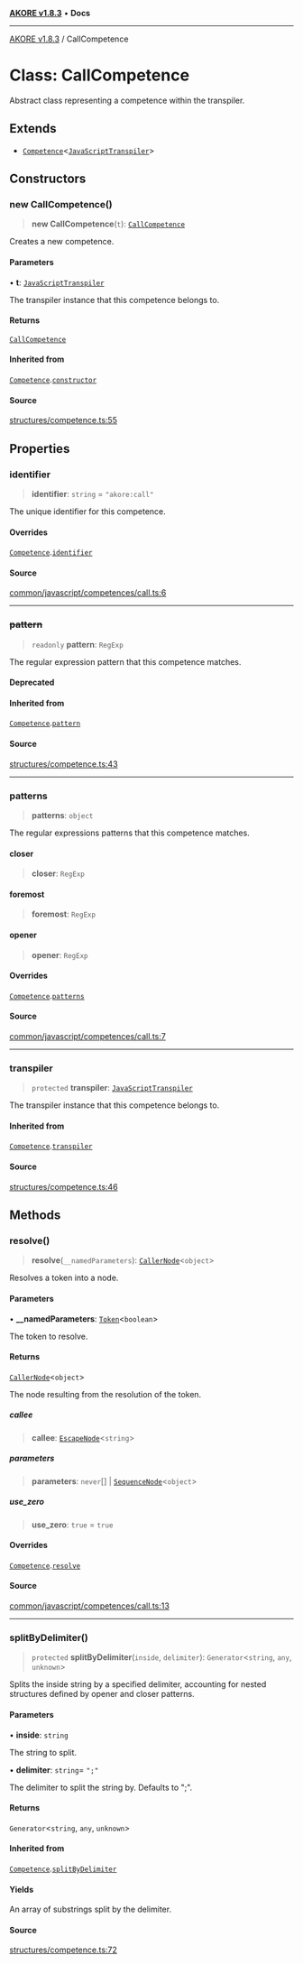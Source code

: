 [**AKORE v1.8.3**](../README.md) • **Docs**

***

[AKORE v1.8.3](../globals.md) / CallCompetence

# Class: CallCompetence

Abstract class representing a competence within the transpiler.

## Extends

- [`Competence`](Competence.md)\<[`JavaScriptTranspiler`](JavaScriptTranspiler.md)\>

## Constructors

### new CallCompetence()

> **new CallCompetence**(`t`): [`CallCompetence`](CallCompetence.md)

Creates a new competence.

#### Parameters

• **t**: [`JavaScriptTranspiler`](JavaScriptTranspiler.md)

The transpiler instance that this competence belongs to.

#### Returns

[`CallCompetence`](CallCompetence.md)

#### Inherited from

[`Competence`](Competence.md).[`constructor`](Competence.md#constructors)

#### Source

[structures/competence.ts:55](https://github.com/Pavez7274/akore//blob/9379e12b9c8fd6ab82cc6e06af5ef6733f206841/src/structures/competence.ts#L55)

## Properties

### identifier

> **identifier**: `string` = `"akore:call"`

The unique identifier for this competence.

#### Overrides

[`Competence`](Competence.md).[`identifier`](Competence.md#identifier)

#### Source

[common/javascript/competences/call.ts:6](https://github.com/Pavez7274/akore//blob/9379e12b9c8fd6ab82cc6e06af5ef6733f206841/src/common/javascript/competences/call.ts#L6)

***

### ~~pattern~~

> `readonly` **pattern**: `RegExp`

The regular expression pattern that this competence matches.

#### Deprecated

#### Inherited from

[`Competence`](Competence.md).[`pattern`](Competence.md#pattern)

#### Source

[structures/competence.ts:43](https://github.com/Pavez7274/akore//blob/9379e12b9c8fd6ab82cc6e06af5ef6733f206841/src/structures/competence.ts#L43)

***

### patterns

> **patterns**: `object`

The regular expressions patterns that this competence matches.

#### closer

> **closer**: `RegExp`

#### foremost

> **foremost**: `RegExp`

#### opener

> **opener**: `RegExp`

#### Overrides

[`Competence`](Competence.md).[`patterns`](Competence.md#patterns)

#### Source

[common/javascript/competences/call.ts:7](https://github.com/Pavez7274/akore//blob/9379e12b9c8fd6ab82cc6e06af5ef6733f206841/src/common/javascript/competences/call.ts#L7)

***

### transpiler

> `protected` **transpiler**: [`JavaScriptTranspiler`](JavaScriptTranspiler.md)

The transpiler instance that this competence belongs to.

#### Inherited from

[`Competence`](Competence.md).[`transpiler`](Competence.md#transpiler)

#### Source

[structures/competence.ts:46](https://github.com/Pavez7274/akore//blob/9379e12b9c8fd6ab82cc6e06af5ef6733f206841/src/structures/competence.ts#L46)

## Methods

### resolve()

> **resolve**(`__namedParameters`): [`CallerNode`](CallerNode.md)\<`object`\>

Resolves a token into a node.

#### Parameters

• **\_\_namedParameters**: [`Token`](../interfaces/Token.md)\<`boolean`\>

The token to resolve.

#### Returns

[`CallerNode`](CallerNode.md)\<`object`\>

The node resulting from the resolution of the token.

##### callee

> **callee**: [`EscapeNode`](EscapeNode.md)\<`string`\>

##### parameters

> **parameters**: `never`[] \| [`SequenceNode`](SequenceNode.md)\<`object`\>

##### use\_zero

> **use\_zero**: `true` = `true`

#### Overrides

[`Competence`](Competence.md).[`resolve`](Competence.md#resolve)

#### Source

[common/javascript/competences/call.ts:13](https://github.com/Pavez7274/akore//blob/9379e12b9c8fd6ab82cc6e06af5ef6733f206841/src/common/javascript/competences/call.ts#L13)

***

### splitByDelimiter()

> `protected` **splitByDelimiter**(`inside`, `delimiter`): `Generator`\<`string`, `any`, `unknown`\>

Splits the inside string by a specified delimiter, accounting for nested structures defined by opener and closer patterns.

#### Parameters

• **inside**: `string`

The string to split.

• **delimiter**: `string`= `";"`

The delimiter to split the string by. Defaults to ";".

#### Returns

`Generator`\<`string`, `any`, `unknown`\>

#### Inherited from

[`Competence`](Competence.md).[`splitByDelimiter`](Competence.md#splitbydelimiter)

#### Yields

An array of substrings split by the delimiter.

#### Source

[structures/competence.ts:72](https://github.com/Pavez7274/akore//blob/9379e12b9c8fd6ab82cc6e06af5ef6733f206841/src/structures/competence.ts#L72)
